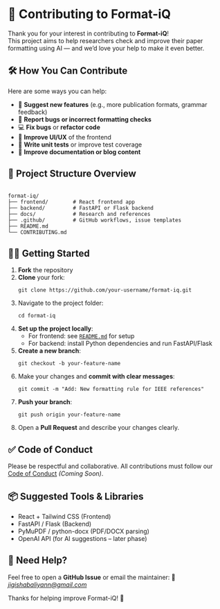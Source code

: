 # 🤝 Contributing to Format-iQ

Thank you for your interest in contributing to **Format-iQ**!  
This project aims to help researchers check and improve their paper formatting using AI — and we’d love your help to make it even better.

## 🛠️ How You Can Contribute

Here are some ways you can help:

- 🧠 **Suggest new features** (e.g., more publication formats, grammar feedback)
- 🐞 **Report bugs or incorrect formatting checks**
- 💻 **Fix bugs** or **refactor code**
- 🎨 **Improve UI/UX** of the frontend
- 🧪 **Write unit tests** or improve test coverage
- 📝 **Improve documentation or blog content**

## 📁 Project Structure Overview

```

format-iq/
├── frontend/        # React frontend app
├── backend/         # FastAPI or Flask backend
├── docs/            # Research and references
├── .github/         # GitHub workflows, issue templates
├── README.md
└── CONTRIBUTING.md

````

## 🧑‍💻 Getting Started

1. **Fork** the repository
2. **Clone** your fork:
   ```
   git clone https://github.com/your-username/format-iq.git
   ```
3. Navigate to the project folder:
   ```
   cd format-iq
   ```
4. **Set up the project locally**:
   * For frontend: see [`README.md`](./README.md) for setup
   * For backend: install Python dependencies and run FastAPI/Flask
5. **Create a new branch**:
   ```
   git checkout -b your-feature-name
   ```
6. Make your changes and **commit with clear messages**:
   ```
   git commit -m "Add: New formatting rule for IEEE references"
   ```
7. **Push your branch**:
   ```
   git push origin your-feature-name
   ```
8. Open a **Pull Request** and describe your changes clearly.

## ✅ Code of Conduct

Please be respectful and collaborative.
All contributions must follow our [Code of Conduct](./CODE_OF_CONDUCT.md) *(Coming Soon)*.

## 📦 Suggested Tools & Libraries

* React + Tailwind CSS (Frontend)
* FastAPI / Flask (Backend)
* PyMuPDF / python-docx (PDF/DOCX parsing)
* OpenAI API (for AI suggestions – later phase)

## 💬 Need Help?

Feel free to open a **GitHub Issue** or email the maintainer:
📧 *[jigishabaliyann@gmail.com](mailto:jigishabaliyann@gmail.com)* 

Thanks for helping improve Format-iQ! 🌟




